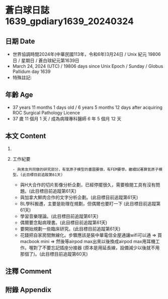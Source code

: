 [_metadata_:encoding]: - "utf-8"
[_metadata_:language]: - "zh-Hant-TW"
[_metadata_:fileformat]: - "markdown"
[_metadata_:MIME_type]: - "text/plain"
[_metadata_:markdown_version]: - "commonmark version 0.30"
[_metadata_:markdown_spec]: - "https://spec.commonmark.org/0.30/"

# 蒼白球日誌1639_gpdiary1639_20240324 #

## 日期 Date ##

* 世界協調時間2024年(中華民國113年，令和6年)3月24日 / Unix 紀元 19806 日 / 星期日 / 蒼白球紀元第1639日
* March 24, 2024 (UTC) / 19806 days since Unix Epoch / Sunday / Globus Pallidum day 1639
* 特殊註記:

## 年齡 Age ##

* 37 years 11 months 1 days old / 6 years 5 months 12 days after acquiring ROC Surgical Pathology Licence
* 37 歲 11 個月 1 天 / 成為病理專科醫師 6 年 5 個月 12 天

## 本文 Content ##

1. 

    
2. 工作紀要

       - 與男友共同做的研究部分，有氫原子模型的畫圖要做，有FEM要學。繼續試著算氫原子模型。(此目標目前追蹤第61天)
   - 與H大合作的切片影像分析企劃，已經停擺很久，需要檢閱工具有沒有問題。(此目標目前追蹤第61天)
   - 與加拿大鮮肉合作的文字分析企劃。(此目標目前追蹤第61天)
   - BL學科搬遷，主要是助理在規劃，但偶爾也要盯一下 (此目標目前追蹤第61天)
   - 學習音樂理論。(此目標目前追蹤第61天)
   - 偶爾要念點病理書。(此目標目前追蹤第61天)
   - 要開始規劃一些臨床研究。(此目標目前追蹤第61天)
   - 花錢把自家房間無線化。步驟應該是裝中華電信全屋通讓wifi可以通 => 買macbook mini => 然後等airpod max出來以後換成airpod max用耳機工作。喔對了不要忘記插座分接器 (原本是用延長線，設備減少以後就不用那個了)。(此目標目前追蹤第60天)


## 注釋 Comment ##


## 附錄 Appendix ##

